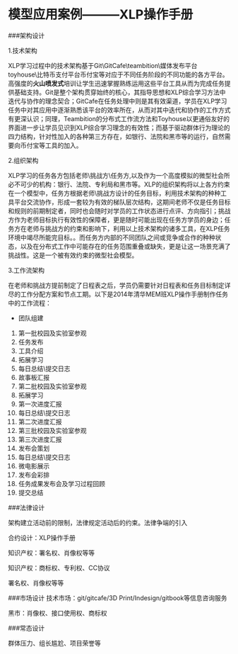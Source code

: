 

# 模型应用案例———XLP操作手册
###架构设计

1.技术架构

XLP学习过程中的技术架构基于Git\GitCafe\teambition\媒体发布平台toyhouse\比特币支付平台币付宝等对应于不同任务阶段的不同功能的各方平台。高强度的**火山喷发式**培训让学生迅速掌握熟练运用这些平台工具从而为完成任务提供基础支持。Git是整个架构贯穿始终的核心，其指导思想和XLP综合学习方法中迭代与协作的理念契合；GitCafe在任务处理中则是其有效渠道，学员在XLP学习任务中对其应用中逐渐熟悉该平台的效率所在，从而对其中迭代和协作的工作方式有更深认识；同理，Teambition的分布式工作流方法和Toyhouse以更通俗友好的界面进一步让学员见识到XLP综合学习理念的有效性；而基于驱动群体行为理论的四力结构，针对性加入的各种第三方存在，如银行、法院和黑市等的运行，自然需要向币付宝等工具的加入。

2.组织架构

XLP学习的任务各方包括老师\挑战方\任务方,以及作为一个高度模拟的微型社会所必不可少的机构：银行、法院、专利局和黑市等。XLP的组织架构将以上各方约束在一个模型中，任务方根据老师\挑战方设计的任务目标，利用技术架构的种种工具平台交流协作，形成一套较为有效的梯队层次结构，这期间老师不仅是任务目标和规则的前期制定者，同时也会随时对学员的工作状态进行点评、方向指引；挑战方作为老师目标执行有效性的保障者，更是随时可能出现在任务方学员的身边；任务方在老师与挑战方的约束和影响下，利用以上技术架构的诸多工具，在XLP任务环境中竭尽所能完目标。。而任务方内部的不同团队之间或竞争或合作的种种状态，以及在分布式工作中可能存在的任务范围重叠或缺失，更是让这一场景充满了挑战性。这是一个被有效约束的微型社会模型。

3.工作流架构

在老师和挑战方提前制定了日程表之后，学员仍需要针对日程表和任务目标制定详尽的工作分配方案和节点工期。以下是2014年清华MEM班XLP操作手册制作任务中的工作流程：

* 团队组建
1. 第一批校园及实验室参观
3. 任务发布
4. 工具介绍
5. 拓展学习
6. 每日总结\提交日志
7. 故事板汇报
8. 第二批校园及实验室参观
9. 拓展学习
10. 第一次进度汇报
11. 每日总结\提交日志
12. 第二次进度汇报
13. 第三批校园及实验室参观
14. 第三次进度汇报
15. 发布会策划
16. 每日总结\提交日志
17. 微电影展示
18. 发布会彩排
19. 任务成果发布会及学习过程回顾
20. 提交总结


###法律设计

架构建立活动前的限制，法律规定活动后的约束。法律争端的引入

合约设计：XLP操作手册


知识产权：署名权、肖像权等等


知识产权：商标权、专利权、CC协议


署名权、肖像权等等

###市场设计
技术市场：git/gitcafe/3D Print/Indesign/gitbook等信息咨询服务

黑市：肖像权、接口使用权、商标权


###常态设计

群体压力、组长尴尬、项目荣誉等



